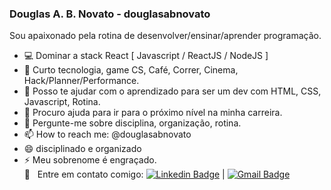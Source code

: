 ### Douglas A. B. Novato - douglasabnovato
Sou apaixonado pela rotina de desenvolver/ensinar/aprender programação.<br/>
- :computer: Dominar a stack React [ Javascript / ReactJS / NodeJS ]
- 💬 Curto tecnologia, game CS, Café, Correr, Cinema, Hack/Planner/Performance.
- 👯 Posso te ajudar com o aprendizado para ser um dev com HTML, CSS, Javascript, Rotina.
- 🤔 Procuro ajuda para ir para o próximo nível na minha carreira.
- 💬 Pergunte-me sobre disciplina, organização, rotina.
- 📫 How to reach me: @douglasabnovato
- 😄 disciplinado e organizado
- ⚡ Meu sobrenome é engraçado.
<br/> :email: &nbsp; Entre em contato comigo: [![Linkedin Badge](https://img.shields.io/badge/-douglasabnovato-blue?style=flat-square&logo=Linkedin&logoColor=white&link=https://www.linkedin.com/in/douglasabnovato/)](https://www.linkedin.com/in/douglasabnovato/) | [![Gmail Badge](https://img.shields.io/badge/-douglasabnovato@gmail.com-c14438?style=flat-square&logo=Gmail&logoColor=white&link=mailto:douglasabnovato@gmail.com)](mailto:douglasabnovato@gmail.com)
